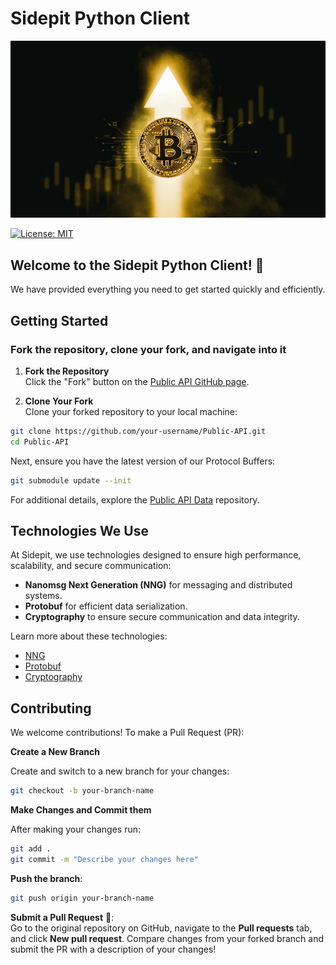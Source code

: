 # Sidepit Python Client

![Bitcoin Image](images/bitcoin.jpg)

[![License: MIT](https://img.shields.io/badge/License-MIT-yellow.svg)](https://opensource.org/licenses/MIT)

## Welcome to the Sidepit Python Client! 🚀  

We have provided everything you need to get started quickly and efficiently.

## Getting Started

### Fork the repository, clone your fork, and navigate into it

1. **Fork the Repository**  
Click the "Fork" button on the [Public API GitHub page](https://github.com/sidepit/Public-API).

2. **Clone Your Fork**  
Clone your forked repository to your local machine:
```sh
git clone https://github.com/your-username/Public-API.git
cd Public-API
```

Next, ensure you have the latest version of our Protocol Buffers:

```sh
git submodule update --init
```

For additional details, explore the [Public API Data](https://github.com/sidepit/Public-API-Data/blob/main/README.md) repository.

## Technologies We Use  

At Sidepit, we use technologies designed to ensure high performance, scalability, and secure communication:

- **Nanomsg Next Generation (NNG)** for messaging and distributed systems.  
- **Protobuf** for efficient data serialization.  
- **Cryptography** to ensure secure communication and data integrity.

Learn more about these technologies: 

- [NNG](education/nng/README.md)
- [Protobuf](education/protobuf/README.md)
- [Cryptography](education/cryptography/README.md)

## Contributing

We welcome contributions! To make a Pull Request (PR):

**Create a New Branch**

Create and switch to a new branch for your changes:

```sh
git checkout -b your-branch-name
```

**Make Changes and Commit them**

After making your changes run:

```sh
git add .
git commit -m "Describe your changes here"
```  

**Push the branch**:  
```sh
git push origin your-branch-name
```  

**Submit a Pull Request** 🚀:  
Go to the original repository on GitHub, navigate to the **Pull requests** tab, and click **New pull request**. Compare changes from your forked branch and submit the PR with a description of your changes!